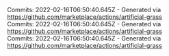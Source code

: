 Commits: 2022-02-16T06:50:40.645Z - Generated via https://github.com/marketplace/actions/artificial-grass
<br>
Commits: 2022-02-16T06:50:40.645Z - Generated via https://github.com/marketplace/actions/artificial-grass
<br>
Commits: 2022-02-16T06:50:40.645Z - Generated via https://github.com/marketplace/actions/artificial-grass
<br>
